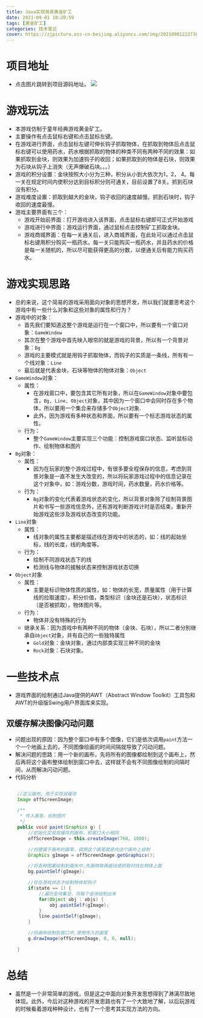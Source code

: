 ```yaml
---
title: Java实现简易黄金矿工
date: 2021-09-01 18:20:59
tags: [黄金矿工]
categories: 技术笔记
cover: https://zjpicture.oss-cn-beijing.aliyuncs.com/img/20210901222738.png
---
```


# 项目地址

* 点击图片跳转到项目源码地址。
[![](https://zjpicture.oss-cn-beijing.aliyuncs.com/img/20210901222738.png)](https://github.com/zestaken/GoldMiner)

# 游戏玩法

* 本游戏仿制于童年经典游戏黄金矿工。
* 主要操作有点击鼠标右键和点击鼠标左键。
* 在游戏进行界面，点击鼠标左键可伸长钩子抓取物体，在抓取到物体后点击鼠标右键可以使用药水，药水根据抓取的物体的种类不同有两种不同的效果：如果抓取到金块，则效果为加速钩子的收回；如果抓取到的物体是石块，则效果为石块从钩子上消失（无声爆破石块。。。）
* 游戏的积分设置：金块按照大小分为三种，积分从小到大依次为1，2， 4。每一关在规定时间内使积分达到目标积分则可通关，目前设置了8关。抓到石块没有积分。
* 游戏难度设置：抓取到越大的金块，钩子收回的速度越慢。抓到石块时，钩子收回的速度最慢。
* 游戏主要界面有三个：
  * 游戏开始前界面：打开游戏进入该界面，点击鼠标右键即可正式开始游戏
  * 游戏进行中界面：游戏运行界面，通过鼠标点击控制矿工抓取金块。
  * 游戏商城界面：在每一关通关后，进入商城界面，在此处可以通过点击鼠标右键用积分购买一瓶药水。每一关只能购买一瓶药水，并且药水的价格是每一关随机的，所以尽可能获得更高的分数，以便通关后有能力购买药水。

# 游戏实现思路

* 总的来说，这个简易的游戏采用面向对象的思想开发，所以我们就要思考这个游戏中有一些什么对象和这些对象的属性和行为？
* 游戏中的对象：
  * 首先我们要知道这整个游戏是运行在一个窗口中，所以要有一个窗口对象：`GameWindow`
  * 其次在整个游戏中首先映入眼帘的就是游戏的背景，所以有一个背景对象：`Bg`
  * 游戏的主要模式就是用钩子抓取物体，而钩子的实质是一条线，所有有一个线对象：`Line`
  * 最后就是代表金块，石块等物体的物体对象：`Object`
* `GameWindow`对象：
  * 属性：
    * 在游戏窗口中，要包含其它所有对象，所以在`GameWindow`对象中要包含，`Bg, Line, Object`对象，其中因为一个窗口中会同时存在多个物体，所以要用一个集合来存储多个`Object`对象.
    * 此外，因为游戏有多种状态和界面，所以要有一个标志游戏状态的属性。
  * 行为：
    * 整个`GameWindow`主要实现三个功能：控制游戏窗口状态、监听鼠标动作、绘制物体和图片
* `Bg`对象：
  * 属性：
    * 因为在玩家的整个游戏过程中，有很多要全程保存的信息，考虑到背景对象是一直不发生大改变的，所以将玩家游戏过程中的信息记录在这个对象中，如：游戏分数，游戏时间，药水数量，药水价格等。
  * 行为：
    * `Bg`对象的变化代表着游戏状态的变化，所以背景对象除了绘制背景图片和书写一些游戏信息外，还有游戏判断游戏计时是否结束，重新开始游戏这些涉及游戏状态改变的功能。
* `Line`对象
  * 属性：
    * 线对象的属性主要都是描述线在游戏中的状态的，如：线的起始坐标，线的长度，线的角度等。
  * 行为：
    * 绘制不同游戏状态下的线
    * 检测线与物体的接触状态来控制游戏状态切换
* `Object`对象
  * 属性：
    * 主要是标识物体性质的属性，如：物体的长宽，质量属性（用于计算线的拉取速度），积分价值，类型标识（金块还是石块），状态标识（是否被抓取），物体图片等。
  * 行为：
    * 物体并没有特殊的行为
  * 继承关系：因为游戏中有两种不同的物体（金块、石块），所以二者分别继承自`Object`对象，并有自己的一些独特属性
    * `Gold`对象：金块对象，通过内部类实现三种不同的金块
    * `Rock`对象：石块对象。

# 一些技术点

* 游戏界面的绘制通过Java提供的AWT（Abstract Window Toolkit）工具包和AWT的升级版Swing用户界面库来实现。

## 双缓存解决图像闪动问题

* 问题出现的原因：因为整个窗口中有多个图像，它们是依次调用`paint`方法一个一个地画上去的，不同图像绘画的时间间隔就导致了闪动问题。
* 解决问题的思路：用一个新的画布，先将所有的图像都绘制到这个画布上，然后再将这个画布整体绘制到窗口中去，这样就不会有不同图像绘制的间隔时间，从而解决闪动问题。
* 代码分析
```java

    //定义画布，用于实现双缓存
    Image offScreenImage;

    /**
     * 传入画笔，绘制图片
     */
    public void paint(Graphics g) {
        //初始化实现双缓存的画布，和窗口大小相同
        offScreenImage = this.createImage(768, 1000);

        //创建属于画布的画笔，调用这个画笔就是向这个画布上绘制
        Graphics gImage = offScreenImage.getGraphics();

        //将各种图案绘制到画布中,先画物体再画线使抓取时线在物体上面
        bg.paintSelf(gImage);

        //仅在游戏状态才绘制物体和钩子
        if(state == 1) {
            //遍历金块集合，将每个金块绘制出来
            for(Object obj : objs) {
                obj.paintSelf(gImage);
            }
            line.paintSelf(gImage);
        }

        //将画布绘制到窗口中,使用传入的画笔
        g.drawImage(offScreenImage, 0, 0, null);

    }
```

# 总结

* 虽然是一个非常简单的游戏，但是这之中面向对象开发思想得到了淋漓尽致地体现。此外，今后对这种游戏的开发思路也有了一个大致地了解，以后玩游戏的时候看着游戏种种设计，也有了一个思考其实现方法的方向。